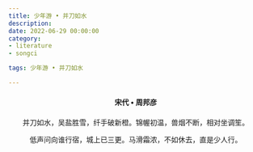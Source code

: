 ```yaml
---
title: 少年游 • 并刀如水
description:
date: 2022-06-29 00:00:00
category:
- literature
- songci

tags: 少年游 • 并刀如水

---
```


<div id="poem-author">
    宋代 • 周邦彦
</div>
<div id="poem-body">
<p class="poem-paragraph">并刀如水，吴盐胜雪，纤手破新橙。锦幄初温，兽烟不断，相对坐调笙。</p>
<p class="poem-paragraph">低声问向谁行宿，城上已三更。马滑霜浓，不如休去，直是少人行。</p>

</div>

<style>

#poem-author {
    width: 100%;
    text-align: center;
    margin: 20px 0;
    font-weight: bold;
}
#poem-body {
    width: 100%;
    text-align: center;
}
.poem-paragraph {
    font-family: "仿宋"
}

</style>